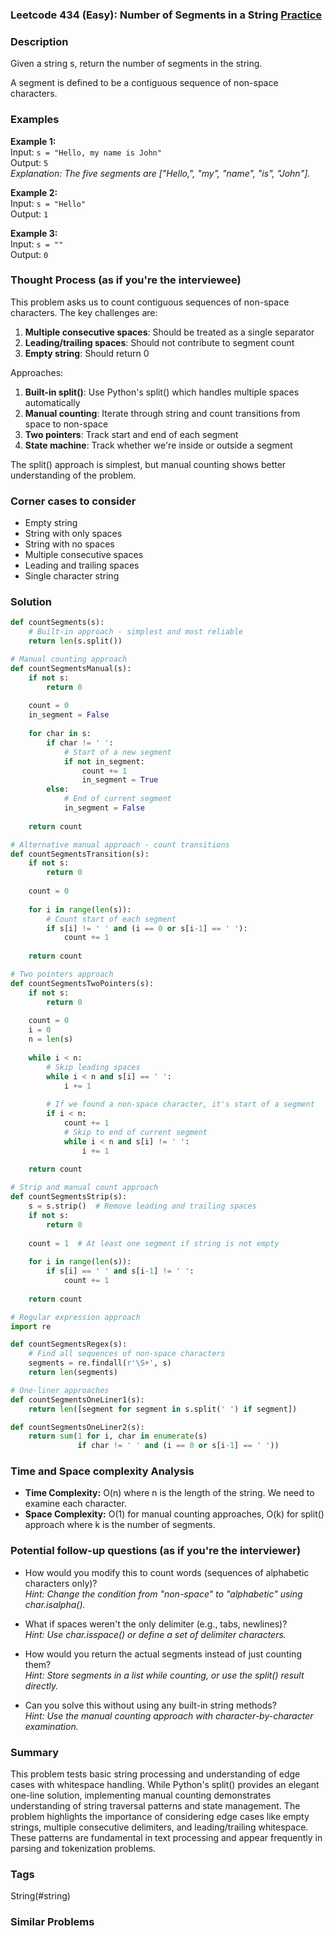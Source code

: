 ### Leetcode 434 (Easy): Number of Segments in a String [Practice](https://leetcode.com/problems/number-of-segments-in-a-string)

### Description  
Given a string s, return the number of segments in the string.

A segment is defined to be a contiguous sequence of non-space characters.

### Examples  

**Example 1:**  
Input: `s = "Hello, my name is John"`  
Output: `5`  
*Explanation: The five segments are ["Hello,", "my", "name", "is", "John"].*

**Example 2:**  
Input: `s = "Hello"`  
Output: `1`  

**Example 3:**  
Input: `s = ""`  
Output: `0`  

### Thought Process (as if you're the interviewee)  
This problem asks us to count contiguous sequences of non-space characters. The key challenges are:

1. **Multiple consecutive spaces**: Should be treated as a single separator
2. **Leading/trailing spaces**: Should not contribute to segment count
3. **Empty string**: Should return 0

Approaches:
1. **Built-in split()**: Use Python's split() which handles multiple spaces automatically
2. **Manual counting**: Iterate through string and count transitions from space to non-space
3. **Two pointers**: Track start and end of each segment
4. **State machine**: Track whether we're inside or outside a segment

The split() approach is simplest, but manual counting shows better understanding of the problem.

### Corner cases to consider  
- Empty string
- String with only spaces
- String with no spaces
- Multiple consecutive spaces
- Leading and trailing spaces
- Single character string

### Solution

```python
def countSegments(s):
    # Built-in approach - simplest and most reliable
    return len(s.split())

# Manual counting approach
def countSegmentsManual(s):
    if not s:
        return 0
    
    count = 0
    in_segment = False
    
    for char in s:
        if char != ' ':
            # Start of a new segment
            if not in_segment:
                count += 1
                in_segment = True
        else:
            # End of current segment
            in_segment = False
    
    return count

# Alternative manual approach - count transitions
def countSegmentsTransition(s):
    if not s:
        return 0
    
    count = 0
    
    for i in range(len(s)):
        # Count start of each segment
        if s[i] != ' ' and (i == 0 or s[i-1] == ' '):
            count += 1
    
    return count

# Two pointers approach
def countSegmentsTwoPointers(s):
    if not s:
        return 0
    
    count = 0
    i = 0
    n = len(s)
    
    while i < n:
        # Skip leading spaces
        while i < n and s[i] == ' ':
            i += 1
        
        # If we found a non-space character, it's start of a segment
        if i < n:
            count += 1
            # Skip to end of current segment
            while i < n and s[i] != ' ':
                i += 1
    
    return count

# Strip and manual count approach
def countSegmentsStrip(s):
    s = s.strip()  # Remove leading and trailing spaces
    if not s:
        return 0
    
    count = 1  # At least one segment if string is not empty
    
    for i in range(len(s)):
        if s[i] == ' ' and s[i-1] != ' ':
            count += 1
    
    return count

# Regular expression approach
import re

def countSegmentsRegex(s):
    # Find all sequences of non-space characters
    segments = re.findall(r'\S+', s)
    return len(segments)

# One-liner approaches
def countSegmentsOneLiner1(s):
    return len([segment for segment in s.split(' ') if segment])

def countSegmentsOneLiner2(s):
    return sum(1 for i, char in enumerate(s) 
               if char != ' ' and (i == 0 or s[i-1] == ' '))
```

### Time and Space complexity Analysis  

- **Time Complexity:** O(n) where n is the length of the string. We need to examine each character.
- **Space Complexity:** O(1) for manual counting approaches, O(k) for split() approach where k is the number of segments.

### Potential follow-up questions (as if you're the interviewer)  

- How would you modify this to count words (sequences of alphabetic characters only)?  
  *Hint: Change the condition from "non-space" to "alphabetic" using char.isalpha().*

- What if spaces weren't the only delimiter (e.g., tabs, newlines)?  
  *Hint: Use char.isspace() or define a set of delimiter characters.*

- How would you return the actual segments instead of just counting them?  
  *Hint: Store segments in a list while counting, or use the split() result directly.*

- Can you solve this without using any built-in string methods?  
  *Hint: Use the manual counting approach with character-by-character examination.*

### Summary
This problem tests basic string processing and understanding of edge cases with whitespace handling. While Python's split() provides an elegant one-line solution, implementing manual counting demonstrates understanding of string traversal patterns and state management. The problem highlights the importance of considering edge cases like empty strings, multiple consecutive delimiters, and leading/trailing whitespace. These patterns are fundamental in text processing and appear frequently in parsing and tokenization problems.

### Tags
String(#string)

### Similar Problems
